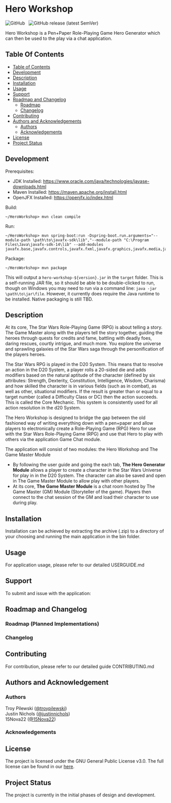 # Hero Workshop
![GitHub](https://img.shields.io/github/license/AvaruusStudios/HeroWorkshop.svg?style=plastic) &nbsp; 
![GitHub release (latest SemVer)](https://img.shields.io/github/v/release/AvaruusStudios/HeroWorkshop?style=plastic) &nbsp; 

Hero Workshop is a Pen+Paper Role-Playing Game Hero Generator which can then be used to the play via a chat application.

## <a name='TableofContents'></a>Table Of Contents
* [Table of Contents](#TableofContents)  
* [Development](#Development)
* [Description](#Description)
* [Installation](#Installation)
* [Usage](#Usage)
* [Support](#Support)
* [Roadmap and Changelog](#RoadmapAndChangelog)
  * [Roadmap](#RoadmapPlanned)
  * [Changelog](#Changelog)
* [Contributing](#Contributing)
* [Authors and Acknowledgements](#AuthorsAndAcknowledgement)
  * [Authors](#Authors)
  * [Acknowledgements](#Acknowledgements)
* [License](#License)
* [Project Status](#ProjectStatus)

## <a name='Development'></a>Development
Prerequisites:
  * JDK Installed: https://www.oracle.com/java/technologies/javase-downloads.html
  * Maven Installed: https://maven.apache.org/install.html
  * OpenJFX Installed: https://openjfx.io/index.html
  
Build:
```
~/HeroWorkshop> mvn clean compile
```

Run:
```
~/HeroWorkshop> mvn spring-boot:run -Dspring-boot.run.arguments="--module-path \path\to\javafx-sdk\lib","--module-path "C:\Program Files\Java\javafx-sdk-14\lib" --add-modules javafx.base,javafx.controls,javafx.fxml,javafx.graphics,javafx.media,javafx.swing,javafx.web"
```

Package:
```
~/HeroWorkshop> mvn package
```
This will output a `hero-workshop-${version}.jar` in the `target` folder.  This is a self-running JAR file, so it should be able to be double-clicked to run, though on Windows you may need to run via a command line: `java -jar \path\to\jar\file`.  However, it currently does require the Java runtime to be installed.  Native packaging is still TBD.

## <a name='Description'></a>Description
At its core, The Star Wars Role-Playing Game (RPG) is about telling a story. The Game Master along with the players tell the story together, guiding the heroes through quests for credits and fame, battling with deadly foes, daring rescues, courtly intrigue, and much more. You explore the universe and sprawling galaxies of the Star Wars saga through the personification of the players heroes.

The Star Wars RPG is played in the D20 System. This means that to resolve an action in the D20 System, a player rolls a 20-sided die and adds modifiers based on the natural aptitude of the character (defined by six attributes: Strength, Dexterity, Constitution, Intelligence, Wisdom, Charisma) and how skilled the character is in various fields (such as in combat), as well as other, situational modifiers. If the result is greater than or equal to a target number (called a Difficulty Class or DC) then the action succeeds. This is called the Core Mechanic. This system is consistently used for all action resolution in the d20 System.  

The Hero Workshop is designed to bridge the gap between the old fashioned way of writing everything down with a pen+paper and allow players to electronically create a Role-Playing Game (RPG) Hero for use with the Star Wars Role-Playing Game (RPG) and use that Hero to play with others via the application Game Chat module.

The application will consist of two modules: the Hero Workshop and The Game Master Module
* By following the user guide and going the each tab, **The Hero Generator Module** allows a player to create a character in the Star Wars Universe for play in in the D20 System. The character can also be saved and open in The Game Master Module to allow play with other players.
* At its core, **The Game Master Module** is a chat room hosted by The Game Master (GM) Module (Storyteller of the game). Players then connect to the chat session of the GM and load their character to use during play.

## <a name='Installation'></a>Installation
Installation can be achieved by extracting the archive (.zip) to a directory of your choosing and running the main application in the bin folder.

## <a name='Usage'></a>Usage
For application usage, please refer to our detailed USERGUIDE.md 

## <a name='Support'></a>Support
To submit and issue with the application:

## <a name='RoadmapAndChangelog'></a>Roadmap and Changelog

### <a name='RoadmapPlanned'></a>Roadmap (Planned Implementations)

### <a name='Changelog'></a>Changelog

## <a name='Contributing'></a>Contributing
For contribution, please refer to our detailed guide CONTRIBUTING.md

## <a name='AuthorsAndAcknowledgement'></a>Authors and Acknowledgement

### <a name='Authors'></a>Authors
Troy Pilewski ([@troypilewski](https://github.com/troypilewski))  
Justin Nichols ([@justinnichols](https://github.com/justinnichols))  
15Nova22 ([@15Nova22](https://github.com/15Nova22))  
<!-- BattlestarSC ([@BattlestarSC](https://github.com/BattlestarSC)) -->
<!-- Sumant Khapre ([@sumant2000](https://github.com/sumant2000))  -->
<!-- Mindaugas Vasiliauskas ([@mivasiliauskas](https://github.com/mivasiliauskas))  -->
<!-- Saurav Bhuju ([@sbhuju61](https://github.com/sbhuju61))  -->


<!-- <a href="https://github.com/AvaruusStudios/HeroWorkshop/graphs/contributors">
  <img src="https://contributors-img.firebaseapp.com/image?repo=AvaruusStudios/HeroWorkshop" />
</a> -->

### <a name='Acknowledgements'></a>Acknowledgements

## <a name='License'></a>License
The project is licensed under the GNU General Public License v3.0. The full license can be found in our [here](LICENSE).

## <a name='ProjectStatus'></a>Project Status
The project is currently in the initial phases of design and development.
